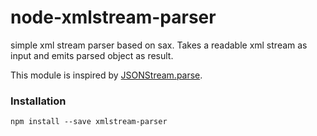 node-xmlstream-parser
=====================

simple xml stream parser based on sax.
Takes a readable xml stream as input and emits parsed object as result.

This module is inspired by [JSONStream.parse](https://github.com/dominictarr/JSONStream#jsonstreamparsepath).

### Installation

`npm install --save xmlstream-parser`


